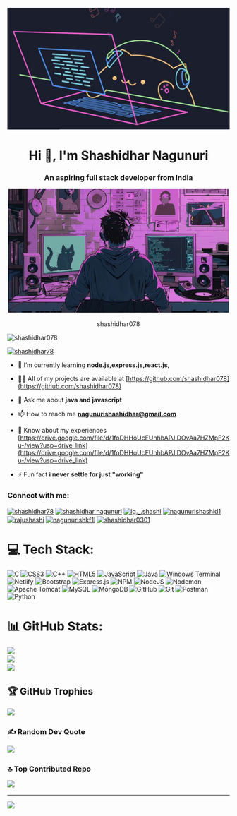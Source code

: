 <p align="center">
  <img src="./assets/GitBanner.jpg" width="800" alt="Developer at work">
</p>

<h1 align="center">Hi 👋, I'm Shashidhar Nagunuri</h1>
<h3 align="center">An aspiring full stack developer from India</h3>
<p align="center">
  <img src="./assets/Developer.jpg" width="500" alt="Developer at work">
</p>
<p align="center">shashidhar078</p>
<p align="left"> <img src="https://komarev.com/ghpvc/?username=shashidhar078&label=Profile%20views&color=0e75b6&style=flat" alt="shashidhar078" /> </p>

<p align="left"> <a href="https://twitter.com/shashidhar78" target="blank"><img src="https://img.shields.io/twitter/follow/shashidhar78?logo=twitter&style=for-the-badge" alt="shashidhar78" /></a> </p>

- 🌱 I’m currently learning **node.js,express.js,react.js,**

- 👨‍💻 All of my projects are available at [https://github.com/shashidhar078](https://github.com/shashidhar078)

- 💬 Ask me about **java and javascript**

- 📫 How to reach me **nagunurishashidhar@gmail.com**

- 📄 Know about my experiences [https://drive.google.com/file/d/1foDHHoUcFUhhbAPJlDOvAa7HZMpF2Ku-/view?usp=drive_link](https://drive.google.com/file/d/1foDHHoUcFUhhbAPJlDOvAa7HZMpF2Ku-/view?usp=drive_link)

- ⚡ Fun fact **i never settle for just "working"**

<h3 align="left">Connect with me:</h3>
<p align="left">
<a href="https://twitter.com/shashidhar78" target="blank"><img align="center" src="https://raw.githubusercontent.com/rahuldkjain/github-profile-readme-generator/master/src/images/icons/Social/twitter.svg" alt="shashidhar78" height="30" width="40" /></a>
<a href="https://linkedin.com/in/shashidhar nagunuri" target="blank"><img align="center" src="https://raw.githubusercontent.com/rahuldkjain/github-profile-readme-generator/master/src/images/icons/Social/linked-in-alt.svg" alt="shashidhar nagunuri" height="30" width="40" /></a>
<a href="https://instagram.com/ig._.shashi" target="blank"><img align="center" src="https://raw.githubusercontent.com/rahuldkjain/github-profile-readme-generator/master/src/images/icons/Social/instagram.svg" alt="ig._.shashi" height="30" width="40" /></a>
<a href="https://www.hackerrank.com/nagunurishashid1" target="blank"><img align="center" src="https://raw.githubusercontent.com/rahuldkjain/github-profile-readme-generator/master/src/images/icons/Social/hackerrank.svg" alt="nagunurishashid1" height="30" width="40" /></a>
<a href="https://www.leetcode.com/rajushashi" target="blank"><img align="center" src="https://raw.githubusercontent.com/rahuldkjain/github-profile-readme-generator/master/src/images/icons/Social/leet-code.svg" alt="rajushashi" height="30" width="40" /></a>
<a href="https://auth.geeksforgeeks.org/user/nagunurishkf1l" target="blank"><img align="center" src="https://raw.githubusercontent.com/rahuldkjain/github-profile-readme-generator/master/src/images/icons/Social/geeks-for-geeks.svg" alt="nagunurishkf1l" height="30" width="40" /></a>
<a href="https://discord.gg/shashidhar0301" target="blank"><img align="center" src="https://raw.githubusercontent.com/rahuldkjain/github-profile-readme-generator/master/src/images/icons/Social/discord.svg" alt="shashidhar0301" height="30" width="40" /></a>
</p>


# 💻 Tech Stack:
![C](https://img.shields.io/badge/c-%2300599C.svg?style=for-the-badge&logo=c&logoColor=white) ![CSS3](https://img.shields.io/badge/css3-%231572B6.svg?style=for-the-badge&logo=css3&logoColor=white) ![C++](https://img.shields.io/badge/c++-%2300599C.svg?style=for-the-badge&logo=c%2B%2B&logoColor=white) ![HTML5](https://img.shields.io/badge/html5-%23E34F26.svg?style=for-the-badge&logo=html5&logoColor=white) ![JavaScript](https://img.shields.io/badge/javascript-%23323330.svg?style=for-the-badge&logo=javascript&logoColor=%23F7DF1E) ![Java](https://img.shields.io/badge/java-%23ED8B00.svg?style=for-the-badge&logo=openjdk&logoColor=white) ![Windows Terminal](https://img.shields.io/badge/Windows%20Terminal-%234D4D4D.svg?style=for-the-badge&logo=windows-terminal&logoColor=white) ![Netlify](https://img.shields.io/badge/netlify-%23000000.svg?style=for-the-badge&logo=netlify&logoColor=#00C7B7) ![Bootstrap](https://img.shields.io/badge/bootstrap-%238511FA.svg?style=for-the-badge&logo=bootstrap&logoColor=white) ![Express.js](https://img.shields.io/badge/express.js-%23404d59.svg?style=for-the-badge&logo=express&logoColor=%2361DAFB) ![NPM](https://img.shields.io/badge/NPM-%23CB3837.svg?style=for-the-badge&logo=npm&logoColor=white) ![NodeJS](https://img.shields.io/badge/node.js-6DA55F?style=for-the-badge&logo=node.js&logoColor=white) ![Nodemon](https://img.shields.io/badge/NODEMON-%23323330.svg?style=for-the-badge&logo=nodemon&logoColor=%BBDEAD) ![Apache Tomcat](https://img.shields.io/badge/apache%20tomcat-%23F8DC75.svg?style=for-the-badge&logo=apache-tomcat&logoColor=black) ![MySQL](https://img.shields.io/badge/mysql-4479A1.svg?style=for-the-badge&logo=mysql&logoColor=white) ![MongoDB](https://img.shields.io/badge/MongoDB-%234ea94b.svg?style=for-the-badge&logo=mongodb&logoColor=white) ![GitHub](https://img.shields.io/badge/github-%23121011.svg?style=for-the-badge&logo=github&logoColor=white) ![Git](https://img.shields.io/badge/git-%23F05033.svg?style=for-the-badge&logo=git&logoColor=white) ![Postman](https://img.shields.io/badge/Postman-FF6C37?style=for-the-badge&logo=postman&logoColor=white) ![Python](https://img.shields.io/badge/python-3670A0?style=for-the-badge&logo=python&logoColor=ffdd54)
# 📊 GitHub Stats:
![](https://github-readme-stats.vercel.app/api?username=shashidhar078&theme=github_dark&hide_border=false&include_all_commits=true&count_private=false)<br/>
![](https://nirzak-streak-stats.vercel.app/?user=shashidhar078&theme=github_dark&hide_border=false)<br/>
![](https://github-readme-stats.vercel.app/api/top-langs/?username=shashidhar078&theme=github_dark&hide_border=false&include_all_commits=true&count_private=false&layout=compact)

## 🏆 GitHub Trophies
![](https://github-profile-trophy.vercel.app/?username=shashidhar078&theme=radical&no-frame=false&no-bg=false&margin-w=4)

### ✍️ Random Dev Quote
![](https://quotes-github-readme.vercel.app/api?type=horizontal&theme=radical)

### 🔝 Top Contributed Repo
![](https://github-contributor-stats.vercel.app/api?username=shashidhar078&limit=5&theme=github_dark&combine_all_yearly_contributions=true)

---
[![](https://visitcount.itsvg.in/api?id=shashidhar078&icon=0&color=0)](https://visitcount.itsvg.in)

<!-- Proudly created with GPRM ( https://gprm.itsvg.in ) -->
<!--
**shashidhar078/shashidhar078** is a ✨ _special_ ✨ repository because its `README.md` (this file) appears on your GitHub profile.

Here are some ideas to get you started:

- 🔭 I’m currently working on ...
- 🌱 I’m currently learning ...
- 👯 I’m looking to collaborate on ...
- 🤔 I’m looking for help with ...
- 💬 Ask me about ...
- 📫 How to reach me: ...
- 😄 Pronouns: ...
- ⚡ Fun fact: ...
-->
